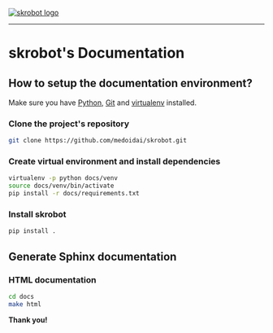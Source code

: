 [![skrobot logo](https://github.com/medoidai/skrobot/raw/master/static/skrobot-logo.png)](https://github.com/medoidai/skrobot/raw/master/static/skrobot-logo.png)

-----------------

# skrobot's Documentation

## How to setup the documentation environment?

Make sure you have [Python](https://www.python.org/), [Git](https://git-scm.com/) and [virtualenv](https://pypi.org/project/virtualenv/) installed.

### Clone the project's repository

```sh
git clone https://github.com/medoidai/skrobot.git
```

### Create virtual environment and install dependencies

```sh
virtualenv -p python docs/venv
source docs/venv/bin/activate
pip install -r docs/requirements.txt
```

### Install skrobot

```sh
pip install .
```

## Generate Sphinx documentation

### HTML documentation

```sh
cd docs
make html
```

**Thank you!**